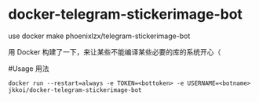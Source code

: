 # docker-telegram-stickerimage-bot
use docker make phoenixlzx/telegram-stickerimage-bot

用 Docker 构建了一下，来让某些不能编译某些必要的库的系统开心（

#Usage 用法

`docker run --restart=always -e TOKEN=<bottoken> -e USERNAME=<botname> jkkoi/docker-telegram-stickerimage-bot`
